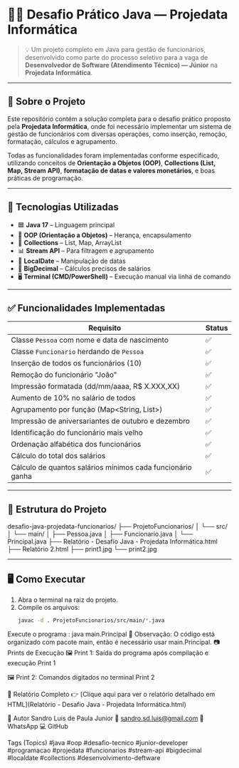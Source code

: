 # 🧑‍💻 Desafio Prático Java — Projedata Informática

> 💡 Um projeto completo em Java para gestão de funcionários, desenvolvido como parte do processo seletivo para a vaga de **Desenvolvedor de Software (Atendimento Técnico) — Júnior** na **Projedata Informática**.

---

## 🎯 Sobre o Projeto

Este repositório contém a solução completa para o desafio prático proposto pela **Projedata Informática**, onde foi necessário implementar um sistema de gestão de funcionários com diversas operações, como inserção, remoção, formatação, cálculos e agrupamento.

Todas as funcionalidades foram implementadas conforme especificado, utilizando conceitos de **Orientação a Objetos (OOP)**, **Collections (List, Map, Stream API)**, **formatação de datas e valores monetários**, e boas práticas de programação.

---

## 🔧 Tecnologias Utilizadas

- 🟦 **Java 17** – Linguagem principal
- 🔄 **OOP (Orientação a Objetos)** – Herança, encapsulamento
- 📂 **Collections** – List, Map, ArrayList
- 📊 **Stream API** – Para filtragem e agrupamento
- 📅 **LocalDate** – Manipulação de datas
- 💸 **BigDecimal** – Cálculos precisos de salários
- 🖥️ **Terminal (CMD/PowerShell)** – Execução manual via linha de comando

---

## ✅ Funcionalidades Implementadas

| Requisito | Status |
|---------|--------|
| Classe `Pessoa` com nome e data de nascimento | ✅ |
| Classe `Funcionario` herdando de `Pessoa` | ✅ |
| Inserção de todos os funcionários (10) | ✅ |
| Remoção do funcionário "João" | ✅ |
| Impressão formatada (dd/mm/aaaa, R$ X.XXX,XX) | ✅ |
| Aumento de 10% no salário de todos | ✅ |
| Agrupamento por função (Map<String, List<Funcionario>>) | ✅ |
| Impressão de aniversariantes de outubro e dezembro | ✅ |
| Identificação do funcionário mais velho | ✅ |
| Ordenação alfabética dos funcionários | ✅ |
| Cálculo do total dos salários | ✅ |
| Cálculo de quantos salários mínimos cada funcionário ganha | ✅ |

---

## 📁 Estrutura do Projeto
desafio-java-projedata-funcionarios/
├── ProjetoFuncionarios/
│ └── src/
│ └── main/
│ ├── Pessoa.java
│ ├── Funcionario.java
│ └── Principal.java
├── Relatório - Desafio Java - Projedata Informática.html
├── Relatório 2.html
├── print1.jpg
└── print2.jpg

---

## 🖥️ Como Executar

1. Abra o terminal na raiz do projeto.
2. Compile os arquivos:
   ```bash
   javac -d . ProjetoFuncionarios/src/main/*.java
Execute o programa :
java main.Principal
📌 Observação: O código está organizado com pacote main, então é necessário usar main.Principal. 
📷 Prints de Execução
🖼 Print 1: Saída do programa após compilação e execução
Print 1

🖼 Print 2: Comandos digitados no terminal
Print 2

📄 Relatório Completo
👉 [Clique aqui para ver o relatório detalhado em HTML](Relatório - Desafio Java - Projedata Informática.html)

🎯 Autor
Sandro Luis de Paula Junior
📧 sandro.sd.luis@gmail.com
📱 WhatsApp
💻 GitHub

Tags (Topics)
#java #oop #desafio-tecnico #junior-developer #programacao #projedata #funcionarios #stream-api #bigdecimal #localdate #collections #desenvolvimento-deftware

